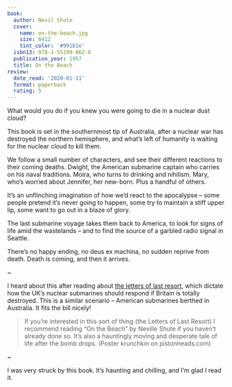 ```yaml
---
book:
  author: Nevil Shute
  cover:
    name: on-the-beach.jpg
    size: 6412
    tint_color: '#991b1e'
  isbn13: 978-1-55199-862-6
  publication_year: 1957
  title: On the Beach
review:
  date_read: '2020-01-11'
  format: paperback
  rating: 5
---
```


What would you do if you knew you were going to die in a nuclear dust cloud?

This book is set in the southernmost tip of Australia, after a nuclear war has destroyed the northern hemisphere, and what’s left of humanity is waiting for the nuclear cloud to kill them.

We follow a small number of characters, and see their different reactions to their coming deaths. Dwight, the American submarine captain who carries on his naval traditions. Moira, who turns to drinking and nihilism. Mary, who’s worried about Jennifer, her new-born. Plus a handful of others.

It’s an unflinching imagination of how we’d react to the apocalypse – some people pretend it’s never going to happen, some try to maintain a stiff upper lip, some want to go out in a blaze of glory.

The last submarine voyage takes them back to America, to look for signs of life amid the wastelands – and to find the source of a garbled radio signal in Seattle.

There’s no happy ending, no deus ex machina, no sudden reprive from death. Death is coming, and then it arrives.

~

I heard about this after reading about [the letters of last resort](https://en.wikipedia.org/wiki/Letters_of_last_resort), which dictate how the UK’s nuclear submarines should respond if Britain is totally destroyed. This is a similar scenario – American submarines berthed in Australia. It fits the bill nicely!

> If you’re interested in this sort of thing (the Letters of Last Resort) I recommend reading “On the Beach” by Neville Shute if you haven’t already done so. It’s also a hauntingly moving and desperate tale of life after the bomb drops. (Poster krunchkin on pistonheads.com)

~

I was very struck by this book. It’s haunting and chilling, and I’m glad I read it.